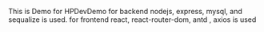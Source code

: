 This is Demo for HPDevDemo
for backend nodejs, express, mysql, and sequalize is used.
for frontend react, react-router-dom, antd , axios is used
